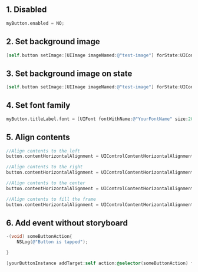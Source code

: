 ## 1. Disabled

```objective-c
myButton.enabled = NO;
```

## 2. Set background image

```objective-c
[self.button setImage:[UIImage imageNamed:@"test-image"] forState:UIControlStateNormal];
```

## 3. Set background image on state

```objective-c
[self.button setImage:[UIImage imageNamed:@"test-image"] forState:UIControlStateSelected|UIControlStateHighlighted];
```

## 4. Set font family

```objective-c
myButton.titleLabel.font = [UIFont fontWithName:@"YourFontName" size:20];
```

## 5. Align contents

```objective-c
//Align contents to the left
button.contentHorizontalAlignment = UIControlContentHorizontalAlignmentLeft;

//Align contents to the right
button.contentHorizontalAlignment = UIControlContentHorizontalAlignmentRight;

//Align contents to the center
button.contentHorizontalAlignment = UIControlContentHorizontalAlignmentCenter;

//Align contents to fill the frame
button.contentHorizontalAlignment = UIControlContentHorizontalAlignmentFill;
```

## 6. Add event without storyboard

```objective-c
-(void) someButtonAction{
    NSLog(@"Button is tapped");

}

[yourButtonInstance addTarget:self action:@selector(someButtonAction) forControlEvents:UIControlEventTouchUpInside];
```
